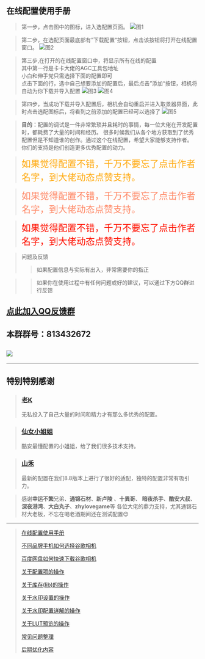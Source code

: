 <!-- next:gcam001 --> 
<!-- pre:gcam002 --> 
<!-- title: 在线配置使用手册--> 
<!-- date:2024-01-02 --> 
<!--
![](https://7up.pics/images/2024/01/02/gcam_ol_01.jpeg)
-->
 
## 在线配置使用手册
>第一步，点击图中的图标，进入选配置页面。
![图1](https://s11.ax1x.com/2024/01/03/pijsdRs.jpg)

>第二步，在选配页面最底部有”下载配置“按钮，点击该按钮将打开在线配置窗口。
![图2](https://s11.ax1x.com/2024/01/03/pijsaGj.jpg)

>第三步,在打开的在线配置窗口中，将显示所有在线的配置 <br />
>其中第一行是卡卡大佬的AGC工具包地址 <br />
>小白和伸手党只需选择下面的配置即可 <br /> 
>点击下面的行，选中自己想要添加的配置后，最后点击”添加“按钮，相机将自动为你下载并导入配置
![图3](https://s11.ax1x.com/2024/01/03/pijsrLV.jpg)
![图4](https://s11.ax1x.com/2024/01/03/pijsBMq.jpg)

>第四步，当成功下载并导入配置后，相机会自动重启并进入取景器界面，此时点击选配图标后，将看到之前添加的配置已经可以选择了
![图5](https://s11.ax1x.com/2024/01/03/pijswzn.jpg)

><b>目的：</b>配置的调试是一件非常繁琐并且耗时的事情，每一位大佬在开发配置时，都耗费了大量的时间和经历。
>很多时候我们从各个地方获取到了优秀配置但是不知道谁的创作。通过这个在线配置，希望大家能够支持作者。
>你们的支持是他们创造更多优秀配置的动力。

><font size=5 color=#ffaa11>如果觉得配置不错，千万不要忘了点击作者名字，到大佬动态点赞支持。</font>

><font size=5 color=#ff8866>如果觉得配置不错，千万不要忘了点击作者名字，到大佬动态点赞支持。</font>

><font size=5 color=#ff1100>如果觉得配置不错，千万不要忘了点击作者名字，到大佬动态点赞支持。</font>

>问题及反馈
>>如果配置信息与实际有出入，非常需要你的指正

>>如果你在使用过程中有任何问题或好的建议，可以通过下方QQ群进行反馈

## [点此加入QQ反馈群](mqqopensdkapi://bizAgent/qm/qr?url=http%3A%2F%2Fqm.qq.com%2Fcgi-bin%2Fqm%2Fqr%3Ffrom%3Dapp%26p%3Dandroid%26jump_from%3Dwebapi%26k%3DZdXilFaDGAnZtAaJNmaoJOhAE8gj07M3)
## 本群群号：813432672
## ![](https://s11.ax1x.com/2024/01/03/pijsDs0.jpg)

----
## 特别特别感谢
>### [老K](coolmarket://www.coolapk.com/u/9048922) 
>无私投入了自己大量的时间和精力才有那么多优秀的配置。

>### [仙女小姐姐](coolmarket://www.coolapk.com/u/1490292) 
>酷安最懂配置的小姐姐，给了我们很多技术支持。

>### [山禾](coolmarket://www.coolapk.com/u/27035409)
>最新的配置在我们8.8版本上进行了很好的适配，独特的配置非常有吸引力。

> 感谢<b>幸运不繁</b>兄弟、<b>通锦石材</b>、<b>新卢陵</b> 、<b>十異哥</b>、 <b>暗夜杀手</b>、<b>酷安大叔</b>、<b>深夜港湾</b>、<b>大白丸子</b>、<b>zhylovegame</b>等
> 各位大佬的鼎力支持，尤其通锦石材大老板，不忘在喝老酒期间还在测试配置😊

----
> [在线配置使用手册](./details.html?md=gcam101) 
> 
> [不同品牌手机如何选择谷歌相机](./details.html?md=gcam001) 
> 
> [百度网盘如何快速下载谷歌相机](./details.html?md=gcam002) 
> 
> [关于配置项的操作](./details.html?md=gcam003) 
>
> [关于库存(lib)的操作](./details.html?md=gcam004) 
>
> [关于水印设置的操作](./details.html?md=gcam005) 
>
> [关于水印配置详解的操作](./details.html?md=gcam006) 
>
> [关于LUT预览的操作](./details.html?md=gcam007) 
>
> [常见问题整理](./details.html?md=gcam900) 
>
> [后期优化内容](./details.html?md=gcam800) 
>